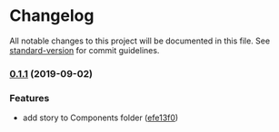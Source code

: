 # Changelog

All notable changes to this project will be documented in this file. See [standard-version](https://github.com/conventional-changelog/standard-version) for commit guidelines.

### [0.1.1](https://github.com/brunodhr/react-studies/compare/v0.1.5...v0.1.1) (2019-09-02)


### Features

* add story to Components folder ([efe13f0](https://github.com/brunodhr/react-studies/commit/efe13f0))
